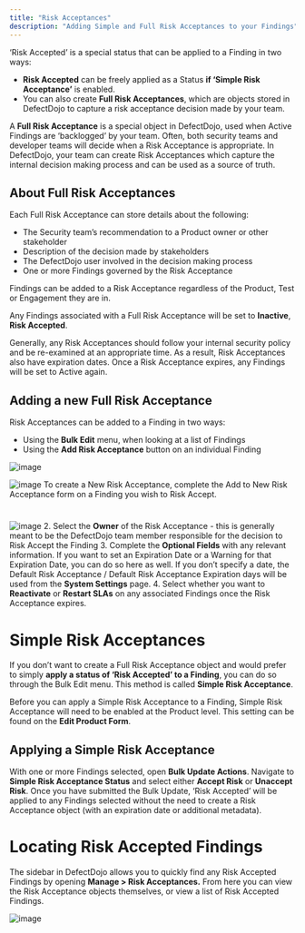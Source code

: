 ```yaml
---
title: "Risk Acceptances"
description: "Adding Simple and Full Risk Acceptances to your Findings"
---
```


‘Risk Accepted’ is a special status that can be applied to a Finding in two ways:


* **Risk Accepted** can be freely applied as a Status **if ‘Simple Risk Acceptance’** is enabled.
* You can also create **Full Risk Acceptances**, which are objects stored in DefectDojo to capture a risk acceptance decision made by your team.


A **Full Risk Acceptance** is a special object in DefectDojo, used when Active Findings are ‘backlogged’ by your team. Often, both security teams and developer teams will decide when a Risk Acceptance is appropriate. In DefectDojo, your team can create Risk Acceptances which capture the internal decision making process and can be used as a source of truth.



## About Full Risk Acceptances



Each Full Risk Acceptance can store details about the following:


* The Security team’s recommendation to a Product owner or other stakeholder
* Description of the decision made by stakeholders
* The DefectDojo user involved in the decision making process
* One or more Findings governed by the Risk Acceptance

Findings can be added to a Risk Acceptance regardless of the Product, Test or Engagement they are in.



Any Findings associated with a Full Risk Acceptance will be set to **Inactive**, **Risk Accepted**.



Generally, any Risk Acceptances should follow your internal security policy and be re\-examined at an appropriate time. As a result, Risk Acceptances also have expiration dates. Once a Risk Acceptance expires, any Findings will be set to Active again.



## Adding a new Full Risk Acceptance


Risk Acceptances can be added to a Finding in two ways:


* Using the **Bulk Edit** menu, when looking at a list of Findings
* Using the **Add Risk Acceptance** button on an individual Finding

![image](images/Risk_Acceptances.png) 


![image](images/Risk_Acceptances_2.png)
To create a New Risk Acceptance, complete the Add to New Risk Acceptance form on a Finding you wish to Risk Accept.


# 


![image](images/Risk_Acceptances_3.png)
2. Select the **Owner** of the Risk Acceptance \- this is generally meant to be the DefectDojo team member responsible for the decision to Risk Accept the Finding
3. Complete the **Optional Fields** with any relevant information. If you want to set an Expiration Date or a Warning for that Expiration Date, you can do so here as well. If you don’t specify a date, the Default Risk Acceptance / Default Risk Acceptance Expiration days will be used from the **System Settings** page.
4. Select whether you want to **Reactivate** or **Restart SLAs** on any associated Findings once the Risk Acceptance expires.


# Simple Risk Acceptances


If you don’t want to create a Full Risk Acceptance object and would prefer to simply **apply a status of ‘Risk Accepted’ to a Finding**, you can do so through the Bulk Edit menu. This method is called **Simple Risk Acceptance**.



Before you can apply a Simple Risk Acceptance to a Finding, Simple Risk Acceptance will need to be enabled at the Product level. This setting can be found on the **Edit Product Form**. 



## Applying a Simple Risk Acceptance


With one or more Findings selected, open **Bulk Update Actions**. Navigate to **Simple Risk Acceptance Status** and select either **Accept Risk** or **Unaccept Risk**. Once you have submitted the Bulk Update, ‘Risk Accepted’ will be applied to any Findings selected without the need to create a Risk Acceptance object (with an expiration date or additional metadata).




# Locating Risk Accepted Findings


The sidebar in DefectDojo allows you to quickly find any Risk Accepted Findings by opening **Manage \> Risk Acceptances.**  From here you can view the Risk Acceptance objects themselves, or view a list of Risk Accepted Findings.



![image](images/Risk_Acceptances_4.png)
